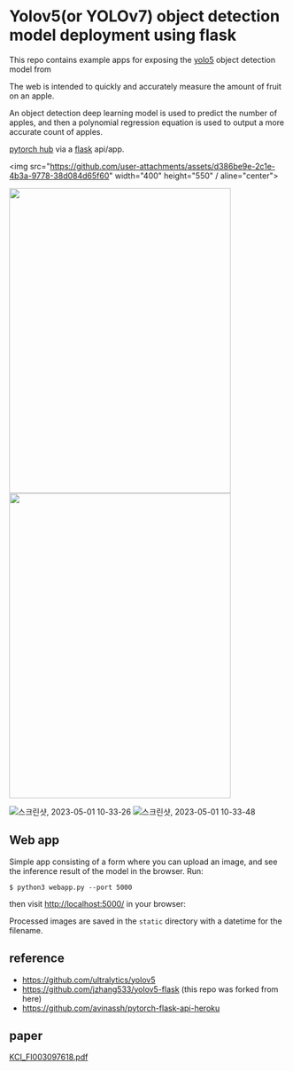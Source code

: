# Yolov5(or YOLOv7) object detection model deployment using flask
This repo contains example apps for exposing the [yolo5](https://github.com/ultralytics/yolov5) object detection model from 

The web is intended to quickly and accurately measure the amount of fruit on an apple.

An object detection deep learning model is used to predict the number of apples, and then a polynomial regression equation is used to output a more accurate count of apples.

[pytorch hub](https://pytorch.org/hub/ultralytics_yolov5/) via a [flask](https://flask.palletsprojects.com/en/1.1.x/) api/app.


<img src="https://github.com/user-attachments/assets/d386be9e-2c1e-4b3a-9778-38d084d65f60" width="400" height="550" / aline="center">

<img src="2023-05-01 10-33-26](https://user-images.githubusercontent.com/51011169/235388468-77ba4fc3-02b4-414a-ba6c-e5452b33a2c5.png" width="400" height="550" />
<img src="2023-05-01 10-33-26](https://user-images.githubusercontent.com/51011169/235388468-77ba4fc3-02b4-414a-ba6c-e5452b33a2c5.png" width="400" height="550" />


![스크린샷, 2023-05-01 10-33-26](https://user-images.githubusercontent.com/51011169/235388468-77ba4fc3-02b4-414a-ba6c-e5452b33a2c5.png)
![스크린샷, 2023-05-01 10-33-48](https://user-images.githubusercontent.com/51011169/235388476-5b8d9da2-4afd-4d82-9111-8ef3c823091f.png)



## Web app
Simple app consisting of a form where you can upload an image, and see the inference result of the model in the browser. Run:

`$ python3 webapp.py --port 5000`

then visit [http://localhost:5000/](http://localhost:5000/) in your browser:


Processed images are saved in the `static` directory with a datetime for the filename.


## reference
- https://github.com/ultralytics/yolov5
- https://github.com/jzhang533/yolov5-flask (this repo was forked from here)
- https://github.com/avinassh/pytorch-flask-api-heroku

## paper
[KCI_FI003097618.pdf](https://github.com/user-attachments/files/18003027/KCI_FI003097618.pdf)
